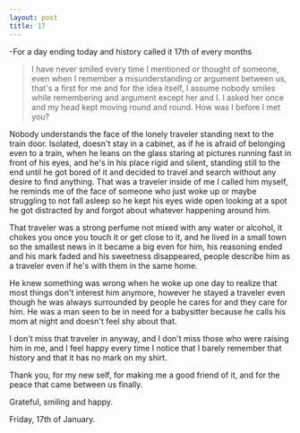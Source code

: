 ```yaml
---
layout: post
title: 17
---
```


-For a day ending today and history called it 17th of every months

>I have never smiled every time I mentioned or thought of someone, even when I remember a misunderstanding or argument between us, that's a first for me and for the idea itself, I assume nobody smiles while remembering and argument except her and I. I asked her once and my head kept moving round and round. How was I before I met you?


Nobody understands the face of the lonely traveler standing next to the train door. Isolated, doesn't stay in a cabinet, as if he is afraid of belonging even to a train, when he leans on the glass staring at pictures running fast in front of his eyes, and he's in his place rigid and silent, standing still to the end until he got bored of it and decided to travel and search without any desire to find anything. That was a traveler inside of me I called him myself, he reminds me of the face of someone who just woke up or maybe struggling to not fall asleep so he kept his eyes wide open looking at a spot he got distracted by and forgot about whatever happening around him.


That traveler was a strong perfume not mixed with any water or alcohol, it chokes you once you touch it or get close to it, and he lived in a small town so the smallest news in it became a big even for him, his reasoning ended and his mark faded and his sweetness disappeared, people describe him as a traveler even if he's with them in the same home. 


He knew something was wrong when he woke up one day to realize that most things don't interest him anymore, however he stayed a traveler even though he was always surrounded by people he cares for and they care for him. He was a man seen to be in need for a babysitter because he calls his mom at night and doesn't feel shy about that.


I don't miss that traveler in anyway, and I don't miss those who were raising him in me, and I feel happy every time I notice that I barely remember that history and that it has no mark on my shirt.


Thank you, for my new self, for making me a good friend of it, and for the peace that came between us finally.

Grateful, smiling and happy.


Friday, 17th of January.
